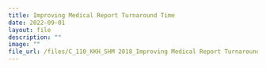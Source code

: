 ```yaml
---
title: Improving Medical Report Turnaround Time
date: 2022-09-01
layout: file
description: ""
image: ""
file_url: /files/C_110_KKH_SHM 2018_Improving Medical Report Turnaround Time.pdf
---
```

